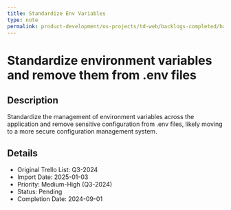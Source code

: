 ```yaml
---
title: Standardize Env Variables
type: note
permalink: product-development/os-projects/td-web/backlogs-completed/backlog-specs/standardize-env-variables
---
```


# Standardize environment variables and remove them from .env files

## Description
Standardize the management of environment variables across the application and remove sensitive configuration from .env files, likely moving to a more secure configuration management system.

## Details
- Original Trello List: Q3-2024
- Import Date: 2025-01-03
- Priority: Medium-High (Q3-2024)
- Status: Pending
- Completion Date: 2024-09-01